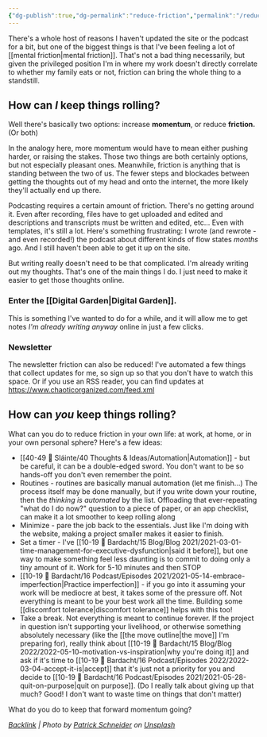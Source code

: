 ```yaml
---
{"dg-publish":true,"dg-permalink":"reduce-friction","permalink":"/reduce-friction/","title":"How to Keep Things Rolling","tags":["productivity"],"noteIcon":"","created":"2023-08-17T14:15:14","updated":"2023-08-19T09:56:41.332-04:00"}
---
```



There's a whole host of reasons I haven't updated the site or the podcast for a bit, but one of the biggest things is that I've been feeling a lot of [[mental friction\|mental friction]]. That's not a bad thing necessarily, but given the privileged position I'm in where my work doesn't directly correlate to whether my family eats or not, friction can bring the whole thing to a standstill.

## How can *I* keep things rolling? 

Well there's basically two options: increase **momentum**, or reduce **friction.** (Or both)

In the analogy here, more momentum would have to mean either pushing harder, or raising the stakes. Those two things are both certainly options, but not especially pleasant ones. Meanwhile, friction is anything that is standing between the two of us. The fewer steps and blockades between getting the thoughts out of my head and onto the internet, the more likely they'll actually end up there.

Podcasting requires a certain amount of friction. There's no getting around it. Even after recording, files have to get uploaded and edited and descriptions and transcripts must be written and edited, etc... Even with templates, it's still a lot. Here's something frustrating: I wrote (and rewrote - and even recorded!) the podcast about different kinds of flow states *months* ago. And I still haven't been able to get it up on the site. 

But writing really doesn't need to be that complicated. I'm already writing out my thoughts. That's one of the main things I do. I just need to make it easier to get those thoughts online.

### Enter the [[Digital Garden\|Digital Garden]]. 

This is something I've wanted to do for a while, and it will allow me to get notes *I'm already writing anyway* online in just a few clicks.

### Newsletter
The newsletter friction can also be reduced! I've automated a few things that collect updates for me, so sign up so that you don't have to watch this space. Or if you use an RSS reader, you can find updates at https://www.chaoticorganized.com/feed.xml 

## How can *you* keep things rolling?

What can you do to reduce friction in your own life: at work, at home, or in your own personal sphere?
Here's a few ideas:
- [[40-49 🔅 Sláinte/40 Thoughts & Ideas/Automation\|Automation]] - but be careful, it can be a double-edged sword. You don't want to be so hands-off you don't even remember the point.
- Routines - routines are basically manual automation (let me finish...) The process itself may be done manually, but if you write down your routine, then the *thinking is automated* by the list. Offloading that ever-repeating "what do I do now?" question to a piece of paper, or an app checklist, can make it a lot smoother to keep rolling along
- Minimize - pare the job back to the essentials. Just like I'm doing with the website, making a project smaller makes it easier to finish.
- Set a timer - I've [[10-19 💢 Bardacht/15 Blog/Blog 2021/2021-03-01-time-management-for-executive-dysfunction\|said it before]], but one way to make something feel less daunting is to commit to doing only a tiny amount of it. Work for 5-10 minutes and then STOP
- [[10-19 💢 Bardacht/16 Podcast/Episodes 2021/2021-05-14-embrace-imperfection\|Practice imperfection]] - if you go into it assuming your work will be mediocre at best, it takes some of the pressure off. Not everything is meant to be your best work all the time. Building some [[discomfort tolerance\|discomfort tolerance]] helps with this too!
- Take a break. Not everything is meant to continue forever. If the project in question isn't supporting your livelihood, or otherwise something absolutely necessary (like the [[the move outline\|the move]] I'm preparing for), really think about [[10-19 💢 Bardacht/15 Blog/Blog 2022/2022-05-10-motivation-vs-inspiration\|why you're doing it]] and ask if it's time to [[10-19 💢 Bardacht/16 Podcast/Episodes 2022/2022-03-04-accept-it-is\|accept]] that it's just not a priority for you and decide to [[10-19 💢 Bardacht/16 Podcast/Episodes 2021/2021-05-28-quit-on-purpose\|quit on purpose]]. (Do I really talk about giving up that much? Good! I don't want to waste time on things that don't matter)

What do you do to keep that forward momentum going?


*[Backlink](https://unsplash.com/photos/BcXIge33B0c) | Photo by [Patrick Schneider](https://unsplash.com/@patrick_schneider?utm_source=Obsidian%20Image%20Inserter%20Plugin&utm_medium=referral) on [Unsplash](https://unsplash.com/?utm_source=Obsidian%20Image%20Inserter%20Plugin&utm_medium=referral)*

